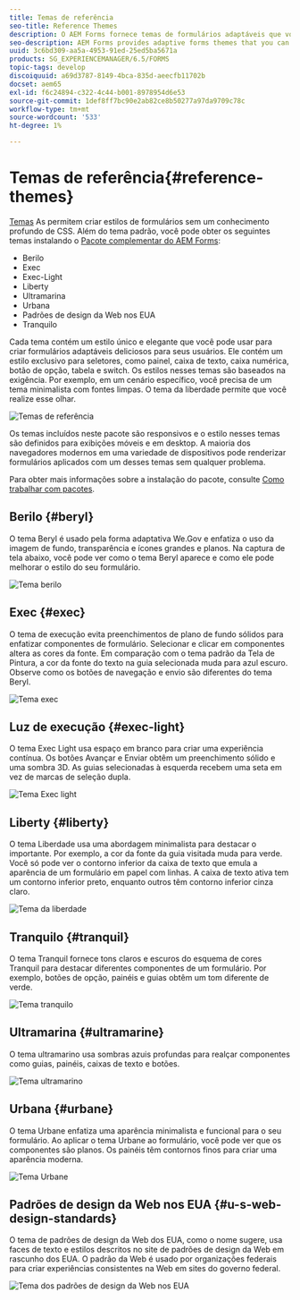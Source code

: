 ```yaml
---
title: Temas de referência
seo-title: Reference Themes
description: O AEM Forms fornece temas de formulários adaptáveis que você pode obter da Distribuição de software e usar para criar um estilo de formulário.
seo-description: AEM Forms provides adaptive forms themes that you can get from Software Distribution and use to style a form.
uuid: 3c6bd309-aa5a-4953-91ed-25ed5ba5671a
products: SG_EXPERIENCEMANAGER/6.5/FORMS
topic-tags: develop
discoiquuid: a69d3787-8149-4bca-835d-aeecfb11702b
docset: aem65
exl-id: f6c24894-c322-4c44-b001-8978954d6e53
source-git-commit: 1def8ff7bc90e2ab82ce8b50277a97da9709c78c
workflow-type: tm+mt
source-wordcount: '533'
ht-degree: 1%

---
```


# Temas de referência{#reference-themes}

[Temas](../../forms/using/themes.md) As permitem criar estilos de formulários sem um conhecimento profundo de CSS. Além do tema padrão, você pode obter os seguintes temas instalando o [Pacote complementar do AEM Forms](https://experienceleague.adobe.com/docs/experience-manager-release-information/aem-release-updates/forms-updates/aem-forms-releases.html?lang=pt-BR):

* Berilo
* Exec
* Exec-Light
* Liberty
* Ultramarina
* Urbana
* Padrões de design da Web nos EUA
* Tranquilo

Cada tema contém um estilo único e elegante que você pode usar para criar formulários adaptáveis deliciosos para seus usuários. Ele contém um estilo exclusivo para seletores, como painel, caixa de texto, caixa numérica, botão de opção, tabela e switch. Os estilos nesses temas são baseados na exigência. Por exemplo, em um cenário específico, você precisa de um tema minimalista com fontes limpas. O tema da liberdade permite que você realize esse olhar.

![Temas de referência](assets/ref-themes.png)

Os temas incluídos neste pacote são responsivos e o estilo nesses temas são definidos para exibições móveis e em desktop. A maioria dos navegadores modernos em uma variedade de dispositivos pode renderizar formulários aplicados com um desses temas sem qualquer problema.

Para obter mais informações sobre a instalação do pacote, consulte [Como trabalhar com pacotes](/help/sites-administering/package-manager.md).

## Berilo {#beryl}

O tema Beryl é usado pela forma adaptativa We.Gov e enfatiza o uso da imagem de fundo, transparência e ícones grandes e planos. Na captura de tela abaixo, você pode ver como o tema Beryl aparece e como ele pode melhorar o estilo do seu formulário.

![Tema berilo](assets/beryl.png)

<!--[Click to enlarge

](assets/beryl-1.png)-->

## Exec {#exec}

O tema de execução evita preenchimentos de plano de fundo sólidos para enfatizar componentes de formulário. Selecionar e clicar em componentes altera as cores da fonte. Em comparação com o tema padrão da Tela de Pintura, a cor da fonte do texto na guia selecionada muda para azul escuro. Observe como os botões de navegação e envio são diferentes do tema Beryl.

![Tema exec](assets/exec.png)

<!--[Click to enlarge

](assets/exec-1.png)-->

## Luz de execução {#exec-light}

O tema Exec Light usa espaço em branco para criar uma experiência contínua. Os botões Avançar e Enviar obtêm um preenchimento sólido e uma sombra 3D. As guias selecionadas à esquerda recebem uma seta em vez de marcas de seleção dupla.

![Tema Exec light](assets/exec-light.png)

<!--[Click to enlarge

](assets/exec-light-1.png)-->

## Liberty {#liberty}

O tema Liberdade usa uma abordagem minimalista para destacar o importante. Por exemplo, a cor da fonte da guia visitada muda para verde. Você só pode ver o contorno inferior da caixa de texto que emula a aparência de um formulário em papel com linhas. A caixa de texto ativa tem um contorno inferior preto, enquanto outros têm contorno inferior cinza claro.

![Tema da liberdade](assets/liberty.png)

<!--[Click to enlarge

](assets/liberty-1.png)-->

## Tranquilo {#tranquil}

O tema Tranquil fornece tons claros e escuros do esquema de cores Tranquil para destacar diferentes componentes de um formulário. Por exemplo, botões de opção, painéis e guias obtêm um tom diferente de verde.

![Tema tranquilo](assets/tranquil.png)

<!--[Click to enlarge

](assets/tranquil-1.png)-->

## Ultramarina {#ultramarine}

O tema ultramarino usa sombras azuis profundas para realçar componentes como guias, painéis, caixas de texto e botões.

![Tema ultramarino](assets/ultramarine.png)

<!--[Click to enlarge](assets/ultramarine-1.png)-->

## Urbana {#urbane}

O tema Urbane enfatiza uma aparência minimalista e funcional para o seu formulário. Ao aplicar o tema Urbane ao formulário, você pode ver que os componentes são planos. Os painéis têm contornos finos para criar uma aparência moderna.

![Tema Urbane](assets/urbane.png)

<!--[Click to enlarge

](assets/urbane-1.png)-->

## Padrões de design da Web nos EUA {#u-s-web-design-standards}

O tema de padrões de design da Web dos EUA, como o nome sugere, usa faces de texto e estilos descritos no site de padrões de design da Web em rascunho dos EUA. O padrão da Web é usado por organizações federais para criar experiências consistentes na Web em sites do governo federal.

![Tema dos padrões de design da Web nos EUA](assets/us-web-standards.png)

<!--[Click to enlarge

](assets/usgov.png)-->
